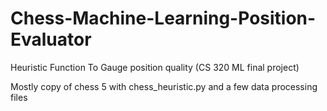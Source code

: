 # Chess-Machine-Learning-Position-Evaluator
Heuristic Function To Gauge position quality (CS 320 ML final project)

Mostly copy of chess 5 with chess_heuristic.py and a few data processing files
